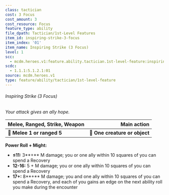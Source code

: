 ```yaml
---
class: tactician
cost: 3 Focus
cost_amount: 3
cost_resource: Focus
feature_type: ability
file_dpath: Tactician/1st-Level Features
item_id: inspiring-strike-3-focus
item_index: '01'
item_name: Inspiring Strike (3 Focus)
level: 1
scc:
  - mcdm.heroes.v1:feature.ability.tactician.1st-level-feature:inspiring-strike-3-focus
scdc:
  - 1.1.1:5.1.2.1:01
source: mcdm.heroes.v1
type: feature/ability/tactician/1st-level-feature
---
```


###### Inspiring Strike (3 Focus)

*Your attack gives an ally hope.*

| **Melee, Ranged, Strike, Weapon** |               **Main action** |
| --------------------------------- | ----------------------------: |
| **📏 Melee 1 or ranged 5**        | **🎯 One creature or object** |

**Power Roll + Might:**

- **≤11:** 3\*\*+\*\* M damage; you or one ally within 10 squares of you can spend a Recovery
- **12-16:** 5 + M damage; you or one ally within 10 squares of you can spend a Recovery
- **17+:** 8\*\*+\*\* M damage; you and one ally within 10 squares of you can spend a Recovery, and each of you gains an edge on the next ability roll you make during the encounter
